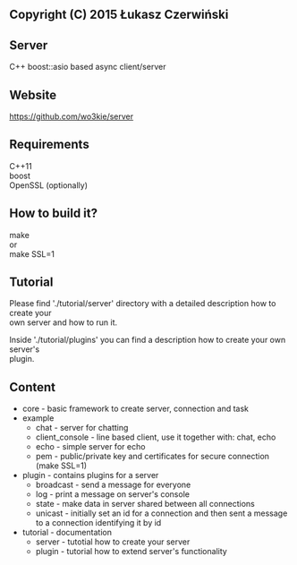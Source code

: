 ## Copyright (C) 2015 Łukasz Czerwiński

## Server
C++ boost::asio based async client/server

## Website
https://github.com/wo3kie/server

## Requirements
C++11  
boost  
OpenSSL (optionally)

## How to build it?
make  
or  
make SSL=1

## Tutorial
Please find './tutorial/server' directory with a detailed description how to create your  
own server and how to run it.

Inside './tutorial/plugins' you can find a description how to create your own server's  
plugin.

## Content
- core - basic framework to create server, connection and task  
- example
    - chat - server for chatting  
    - client_console - line based client, use it together with: chat, echo  
    - echo - simple server for echo  
    - pem - public/private key and certificates for secure connection (make SSL=1)
- plugin - contains plugins for a server  
    - broadcast - send a message for everyone  
    - log - print a message on server's console  
    - state - make data in server shared between all connections  
    - unicast - initially set an id for a connection and then sent a message to a connection identifying it by id  
- tutorial - documentation
    - server - tutotial how to create your server
    - plugin - tutorial how to extend server's functionality


